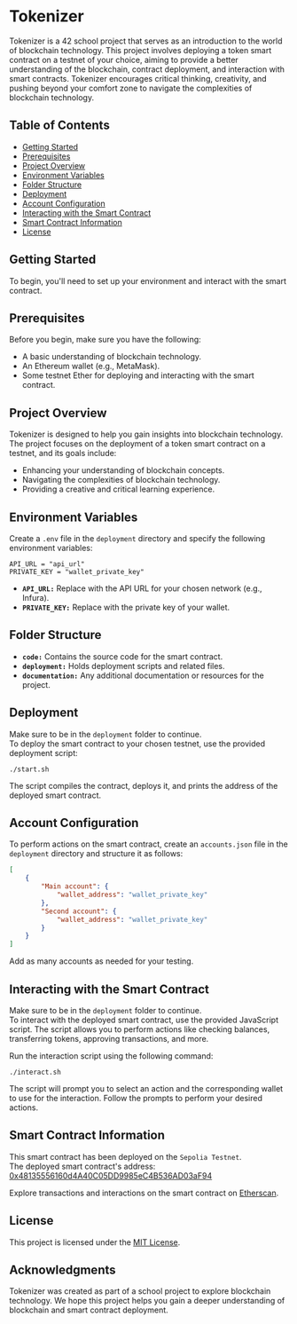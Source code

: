 # Tokenizer

Tokenizer is a 42 school project that serves as an introduction to the world of blockchain technology. This project involves deploying a token smart contract on a testnet of your choice, aiming to provide a better understanding of the blockchain, contract deployment, and interaction with smart contracts. Tokenizer encourages critical thinking, creativity, and pushing beyond your comfort zone to navigate the complexities of blockchain technology.

## Table of Contents

- [Getting Started](#getting-started)
- [Prerequisites](#prerequisites)
- [Project Overview](#project-overview)
- [Environment Variables](#environment-variables)
- [Folder Structure](#folder-structure)
- [Deployment](#deployment)
- [Account Configuration](#account-configuration)
- [Interacting with the Smart Contract](#interacting-with-the-smart-contract)
- [Smart Contract Information](#smart-contract-information)
- [License](#license)

## Getting Started

To begin, you'll need to set up your environment and interact with the smart contract.

## Prerequisites

Before you begin, make sure you have the following:

- A basic understanding of blockchain technology.</br>
- An Ethereum wallet (e.g., MetaMask).</br>
- Some testnet Ether for deploying and interacting with the smart contract.

## Project Overview

Tokenizer is designed to help you gain insights into blockchain technology. The project focuses on the deployment of a token smart contract on a testnet, and its goals include:

- Enhancing your understanding of blockchain concepts.</br>
- Navigating the complexities of blockchain technology.</br>
- Providing a creative and critical learning experience.

## Environment Variables

Create a `.env` file in the `deployment` directory and specify the following environment variables:

```plaintext
API_URL = "api_url"
PRIVATE_KEY = "wallet_private_key"
```

- **`API_URL:`** Replace with the API URL for your chosen network (e.g., Infura).</br>
- **`PRIVATE_KEY:`** Replace with the private key of your wallet.

## Folder Structure

- **`code:`** Contains the source code for the smart contract.</br>
- **`deployment:`** Holds deployment scripts and related files.</br>
- **`documentation:`** Any additional documentation or resources for the project.

## Deployment

Make sure to be in the `deployment` folder to continue.</br>
To deploy the smart contract to your chosen testnet, use the provided deployment script:

```shell
./start.sh
```

The script compiles the contract, deploys it, and prints the address of the deployed smart contract.

## Account Configuration

To perform actions on the smart contract, create an `accounts.json` file in the `deployment` directory and structure it as follows:

```json
[
    {
        "Main account": {
            "wallet_address": "wallet_private_key"
        },
        "Second account": {
            "wallet_address": "wallet_private_key"
        }
    }
]
```

Add as many accounts as needed for your testing.

## Interacting with the Smart Contract

Make sure to be in the `deployment` folder to continue.</br>
To interact with the deployed smart contract, use the provided JavaScript script. The script allows you to perform actions like checking balances, transferring tokens, approving transactions, and more.

Run the interaction script using the following command:

```shell
./interact.sh
```

The script will prompt you to select an action and the corresponding wallet to use for the interaction. Follow the prompts to perform your desired actions.

## Smart Contract Information

This smart contract has been deployed on the `Sepolia Testnet`.</br>
The deployed smart contract's address: [0x48135556160d4A40C05DD9985eC4B536AD03aF94](https://sepolia.etherscan.io/address/0x48135556160d4a40c05dd9985ec4b536ad03af94)

Explore transactions and interactions on the smart contract on [Etherscan](https://sepolia.etherscan.io/address/0x48135556160d4a40c05dd9985ec4b536ad03af94).

## License

This project is licensed under the [MIT License](https://opensource.org/license/mit/).

## Acknowledgments

Tokenizer was created as part of a school project to explore blockchain technology. We hope this project helps you gain a deeper understanding of blockchain and smart contract deployment.
